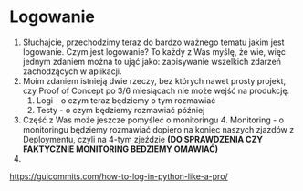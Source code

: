 # Logowanie

1. Słuchajcie, przechodzimy teraz do bardzo ważnego tematu jakim jest logowanie. Czym jest logowanie? To każdy z Was myślę, że wie, więc jednym zdaniem można to ująć jako: zapisywanie wszelkich zdarzeń zachodzących w aplikacji.
2. Moim zdaniem istnieją dwie rzeczy, bez których nawet prosty projekt, czy Proof of Concept po 3/6 miesiącach nie może wejść na produkcję:
	1. Logi - o czym teraz będziemy o tym rozmawiać
	2. Testy - o czym będziemy rozmawiać później
3. Część z Was może jeszcze pomyśleć o monitoringu
	4. Monitoring - o monitoringu będziemy rozmawiać dopiero na koniec naszych zjazdów z Deploymentu, czyli na 4-tym zjeździe **(DO SPRAWDZENIA CZY FAKTYCZNIE MONITORING BEDZIEMY OMAWIAĆ)**
4. 

https://guicommits.com/how-to-log-in-python-like-a-pro/
